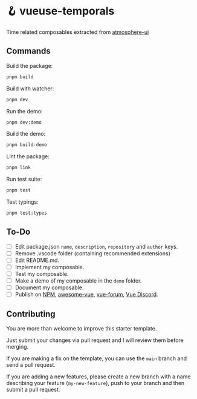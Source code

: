 # 🪝 vueuse-temporals

Time related composables extracted from [atmosphere-ui]() 

## Commands

Build the package:

```bash
pnpm build
```

Build with watcher:

```bash
pnpm dev
```

Run the demo:

```bash
pnpm dev:demo
```

Build the demo:

```bash
pnpm build:demo
```

Lint the package:

```bash
pnpm link
```

Run test suite:

```bash
pnpm test
```

Test typings:

```bash
pnpm test:types
```

## To-Do

- [ ] Edit package.json `name`, `description`, `repository` and `author` keys.
- [ ] Remove .vscode folder (containing recommended extensions)
- [ ] Edit README.md.
- [ ] Implement my composable.
- [ ] Test my composable.
- [ ] Make a demo of my composable in the `demo` folder.
- [ ] Document my composable.
- [ ] Publish on [NPM](npmjs.com), [awesome-vue](https://github.com/vuejs/awesome-vue), [vue-forum](https://forum.vuejs.org/), [Vue Discord](https://fr.vuejs.org/v2/guide/join.html).

## Contributing

You are more than welcome to improve this starter template.

Just submit your changes via pull request and I will review them before merging.

If you are making a fix on the template, you can use the `main` branch and send a pull request.

If you are adding a new features, please create a new branch with a name describing your feature (`my-new-feature`), push to your branch and then submit a pull request.
